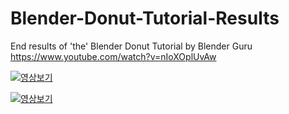# Blender-Donut-Tutorial-Results

End results of 'the' Blender Donut Tutorial by Blender Guru
https://www.youtube.com/watch?v=nIoXOplUvAw

[![영상보기](https://img.youtube.com/vi/YdXWCj4ac23BT77a/0.jpg)](https://www.youtube.com/watch?v=YdXWCj4ac23BT77a)



[![영상보기](https://img.youtube.com/vi/bzEsVBucVcs/0.jpg)](https://www.youtube.com/watch?v=bzEsVBucVcs)
